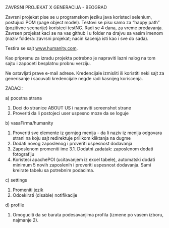 ZAVRSNI PROJEKAT X GENERACIJA - BEOGRAD

Zavrsni projekat pise se u programskom jeziku java koristeci selenium, postujuci POM (page object model). 
Testovi se pisu samo za “happy path” (pozitivne scenarije) koristeci testNG.
Radi se 4 dana, za vreme predavanja.
Zavrsen projekat kaci se na vas github i u folder na drajvu sa vasim imenom 
(naziv foldera: zavrsni projekat; nacin kacenja isti kao i sve do sada).

Testira se sajt www.humanity.com.

Kao pripremu za izradu projekta potrebno je napraviti lazni nalog na tom sajtu i zapoceti besplatnu probnu verziju. 

Ne ostavljati prave e-mail adrese. Kredencijale izmisliti ili koristiti neki sajt za generisanje i sacuvati kredencijale 
negde radi kasnijeg koriscenja.

ZADACI:

a) pocetna strana

1. Doci do stranice ABOUT US i napraviti screenshot strane
2. Proveriti da li postojeci user uspesno moze da se loguje

b) vasaFirma/humanity

1. Proveriti sve elemente iz gornjeg menija - da li naziv iz menija odgovara 
strani na koju sajt redirektuje prilikom kliktanja na dugme
2. Dodati novog zaposlenog i proveriti uspesnost dodavanja
3. Zaposlenom promeniti ime
3.1. Dodatni zadatak: zaposlenom dodati fotografiju
4. Koristeci apachePOI (ucitavanjem iz excel tabele), automatski dodati minimum 5 novih 
zaposlenih i proveriti uspesnost dodavanja. Sami kreirate tabelu sa potrebnim podacima.

c) settings

1. Promeniti jezik
2. Odcekirati (disable) notifikacije

d) profile

1. Omoguciti da se barata podesavanjima profila (izmene po vasem izboru, najmanje 2).
